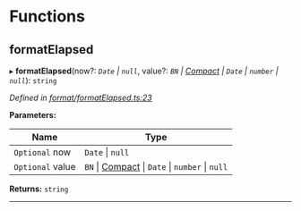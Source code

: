 

# Functions

<a id="formatelapsed"></a>

##  formatElapsed

▸ **formatElapsed**(now?: *`Date` \| `null`*, value?: *`BN` \| [Compact](../interfaces/_format_types_.compact.md) \| `Date` \| `number` \| `null`*): `string`

*Defined in [format/formatElapsed.ts:23](https://github.com/polkadot-js/common/blob/1e561a4/packages/util/src/format/formatElapsed.ts#L23)*

**Parameters:**

| Name | Type |
| ------ | ------ |
| `Optional` now | `Date` \| `null` |
| `Optional` value | `BN` \| [Compact](../interfaces/_format_types_.compact.md) \| `Date` \| `number` \| `null` |

**Returns:** `string`

___

